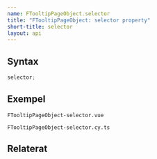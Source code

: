 ```yaml
---
name: FTooltipPageObject.selector
title: "FTooltipPageObject: selector property"
short-title: selector
layout: api
---
```


## Syntax

```ts nocompile nolint
selector;
```

## Exempel

```import static
FTooltipPageObject-selector.vue
```

```import
FTooltipPageObject-selector.cy.ts
```

## Relaterat
